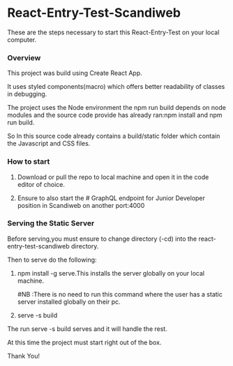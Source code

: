 ﻿# React-Entry-Test-Scandiweb

These are the steps necessary to start this React-Entry-Test on your local computer.

### Overview

 This project was build using Create React App.

 It uses styled components(macro) which offers better readability of classes in debugging.

 The project uses the Node environment the npm run build depends on node modules and the source code provide has already ran:npm install and npm run build.

 So In this source code already contains a build/static folder which contain the Javascript and CSS files.

 ### How to start

1. Download or pull the repo to local machine and open it in the code editor of choice.

2. Ensure to also start the # GraphQL endpoint for Junior Developer position in Scandiweb on another port:4000 

### Serving the Static Server 

Before serving,you must ensure to change directory (-cd) into the react-entry-test-scandiweb directory.

Then to serve do the following:

1. npm install -g serve.This installs the server globally on your local machine.

   #NB :There is no need to run this command where the user has a static server installed globally on their pc.


2. serve -s build

The run serve -s build serves and it will handle the rest.

At this time the project must start right out of the box.

Thank You!
